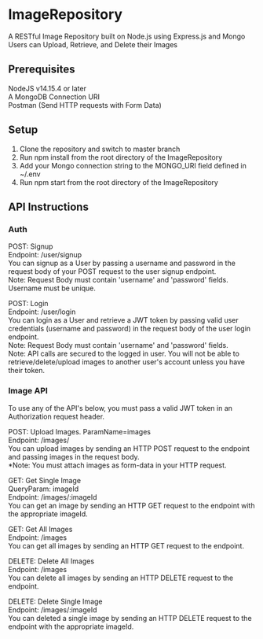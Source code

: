# ImageRepository
A RESTful Image Repository built on Node.js using Express.js and Mongo  
Users can Upload, Retrieve, and Delete their Images  

## Prerequisites
NodeJS v14.15.4 or later  
A MongoDB Connection URI  
Postman (Send HTTP requests with Form Data)  

## Setup
1. Clone the repository and switch to master branch
2. Run npm install from the root directory of the ImageRepository
3. Add your Mongo connection string to the MONGO_URI field defined in ~/.env
4. Run npm start from the root directory of the ImageRepository

## API Instructions  

### Auth  
POST: Signup  
Endpoint: /user/signup  
You can signup as a User by passing a username and password in the request body of your POST request to the user signup endpoint.  
Note: Request Body must contain 'username' and 'password' fields. Username must be unique.

POST: Login  
Endpoint: /user/login  
You can login as a User and retrieve a JWT token by passing valid user credentials (username and password) in the request body of the user login endpoint.  
Note: Request Body must contain 'username' and 'password' fields.  
Note: API calls are secured to the logged in user. You will not be able to retrieve/delete/upload images to another user's account unless you have their token.  

### Image API  
To use any of the API's below, you must pass a valid JWT token in an Authorization request header.    

POST: Upload Images. 
ParamName=images  
Endpoint: /images/  
You can upload images by sending an HTTP POST request to the endpoint and passing images in the request body.  
*Note: You must attach images as form-data in your HTTP request.

GET: Get Single Image  
QueryParam: imageId  
Endpoint: /images/:imageId  
You can get an image by sending an HTTP GET request to the endpoint with the appropriate imageId.

GET: Get All Images  
Endpoint: /images  
You can get all images by sending an HTTP GET request to the endpoint.  

DELETE: Delete All Images  
Endpoint: /images  
You can delete all images by sending an HTTP DELETE request to the endpoint.  

DELETE: Delete Single Image  
Endpoint: /images/:imageId  
You can deleted a single image by sending an HTTP DELETE request to the endpoint with the appropriate imageId.

